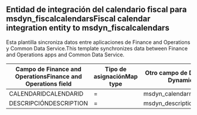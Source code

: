 ## <a name="fiscal-calendar-integration-entity-to-msdyn_fiscalcalendars"></a><span data-ttu-id="08732-101">Entidad de integración del calendario fiscal para msdyn_fiscalcalendars</span><span class="sxs-lookup"><span data-stu-id="08732-101">Fiscal calendar integration entity to msdyn_fiscalcalendars</span></span>

<span data-ttu-id="08732-102">Esta plantilla sincroniza datos entre aplicaciones de Finance and Operations y Common Data Service.</span><span class="sxs-lookup"><span data-stu-id="08732-102">This template synchronizes data between Finance and Operations apps and Common Data Service.</span></span>

<span data-ttu-id="08732-103">Campo de Finance and Operations</span><span class="sxs-lookup"><span data-stu-id="08732-103">Finance and Operations field</span></span> | <span data-ttu-id="08732-104">Tipo de asignación</span><span class="sxs-lookup"><span data-stu-id="08732-104">Map type</span></span> | <span data-ttu-id="08732-105">Otro campo de Dynamics 365</span><span class="sxs-lookup"><span data-stu-id="08732-105">Other Dynamics 365 field</span></span> | <span data-ttu-id="08732-106">Valor predeterminado</span><span class="sxs-lookup"><span data-stu-id="08732-106">Default value</span></span>
---|---|---|---
<span data-ttu-id="08732-107">CALENDARID</span><span class="sxs-lookup"><span data-stu-id="08732-107">CALENDARID</span></span> | = | <span data-ttu-id="08732-108">msdyn_calendar</span><span class="sxs-lookup"><span data-stu-id="08732-108">msdyn_calendar</span></span> | 
<span data-ttu-id="08732-109">DESCRIPCIÓN</span><span class="sxs-lookup"><span data-stu-id="08732-109">DESCRIPTION</span></span> | = | <span data-ttu-id="08732-110">msdyn_description</span><span class="sxs-lookup"><span data-stu-id="08732-110">msdyn_description</span></span> | 
